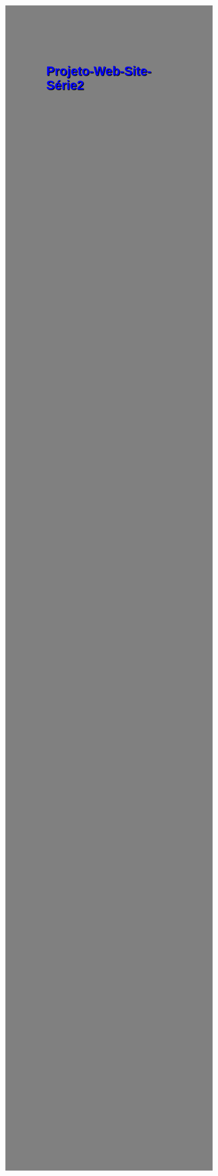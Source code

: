# Projeto-Web-Site-Série2

<!DOCTYPE html>

<html lang="pt-br">
<head>
	<meta charset="UTF-8"/>
	<title>SUPERNATURAL</title>
	<style>
		@import url('https://fonts.googleapis.com/css2?family=Titillium+Web:wght@200&display=swap');
		@font-face {
			font-family: 'fonte-logo';
			scr: url("_projeto/bubblegum-sans-regular");
		}
		h1 {
			font-family: Arial;
			font-size: 30pt;
			color: blue;
			text-shadow: 2px 2px 2px black;
		}
		h2 {
			font-family: Arial;
			font-size: 20pt;
			color: black;
		}
		h3 {
			font-family: Arial;
			font-size: 15pt;
			color: black;
		}
		p {
			text-align: justify;
			text-indent: 50px;
		}
		body {
			font-family: Aria, sans-serif;
			background-color: gray;
			color: rgba(0,0,0,1);
			padding: 130px;
			margin: 150px;
			width: -50px;
		}
		div#interface {
			background-color: whitesmoke;
			margin: -310px -310px -333px -253px;
			padding: 10px;
			bottom: -1075px;
			width: 1200px;
			left: 315px;
			position: absolute;
			box-shadow: 0px 0px 10px black;
			border-radius: 10px;
		}
		header#cabecalho img#icone {
			width: 90px;
			top: -58px;
			left: 1105px;
			border-radius: 10px;
			position: relative;
		}
		header#cabecalho {
			border-bottom: 1px black solid;
			height: 185px;
			margin: auto auto -1px;
			background: url("_imagens2/logo-supernatural.PNG") no-repeat -13px -20px;
		}
		header#cabecalho h1 {
			font-family: 'fonte-logo', sans-serif;
			font-size: 30pt;
			color: red;
			text-shadow: 2px 2px 2px rgba(0,0,0,.6);
			padding: 0px;
			margin-top: 10px;
			margin-bottom: 10px;
		}
		header#cabecalho h2 {
			font-family: 'Titillium Web', sans-serif;
			font-size: 20pt;
			color: gray;
			padding: 0px;
			margin-top: -10px;
			margin-bottom: 10px;
		}
		table#tabelaspec td.ce {
			background-color: rgba(0, 0, 0, .7);
			color: white;
		}
		table#tabelaspec td.cd {
			background-color: rgba(0, 0, 0, .4);
			color: black;
		}
		table#tabelaspec caption {
			color: rgba(0, 0, 0, .8);
			font-size: 13pt;
			font-weight: bolder;
		}
		table#tabelaspec {
			border: 1px solid black;
			border-spacing: 0px;
			margin-left: auto;
			margin-right: auto;
		}
		table#tabelaspec td {
			border: 1px solid black;
			padding: 10px;
			text-align: center;
		}
		table#tabelaspec caption span {
			display: block;
			float: right;
			color: black;
			font-size: 8pt;
			margin-top: 10px;
		}
		figure.fonte {
			position: relative;
			border: 4px solid white;
			box-shadow: 1px 1px 4px black;
			border-radius: 10px;
		}
		figure.fonte img {
			width: 100%;
			height: 100%;
		}
		figure.fonte figcaption {
			opacity: 0;
			position: absolute;
			top: 0;
			background-color: white;
			color: black;
			box-sizing: border-box;
			padding: 10px;
			width: 100%;
			height: 100%;
			transition: 1s;
		}
		figure.fonte figcaption:hover {
			opacity: 1;
		}
		nav#menu ol {
			list-style: none;
			text-transform: uppercase;
			position: absolute;
			margin: -2px;
			top: 5px;
			left: 550px;
		}
		nav#menu li {
			display: inline-block;
			background-color: gray;
			padding: 10px;
			margin: 2px;
			border-radius: 10px;
		}
		nav#menu li:hover {
			background-color: #606060;
		}
		nav#menu {
			display: block;
		}
		nav#menu h2 {
			display: none;
		}
		nav#menu a { 
		color: black; 
		text-decoration: none;
		}
		nav#menu a:hover {
			color: white;
		}
		section#corpo {
			display: block;
			width: 580px;
			float: left;
			border-right: 1px solid black;
			padding-right: 15px;
		}
		article#noticia-principal h2 {
			font-size: 12pt;
			color: white;
			background-color: gray;
			padding: 10px 10px 10px 10px;
			margin: 10px 0px 10px 0px;
		}
		header#cabecalho-artigo h2 {
			font-family: 'fonte-logo', sans-serif;
			font-size: 15pt;
			color: rgba(0, 0, 0, .8);
			background-color: white;
			margin-bottom: -10px;
		}
		header#cabecalho-artigo h3 {
			font-size: 11pt;
			color: rgba(0, 0, 0, .8);
			margin: 10px;
		}
		.direita {
			text-align: right; 
		}
		a {
			text-decoration: none;
			color: rgba(0, 0, 0, .8);
		}
		a:hover {
			text-decoration: underline;
		}
		aside#lateral {
			background-color: darkgray;
			padding: 10px;
			display: block;
			width: 563px;
			float: right;
			margin: 10px 5px 0px;
			box-shadow: 2px 2px 2px rgba(0, 0, 0, .7);
		}
		aside#lateral h2 {
			font-family: 'fonte-logo' sans-serif;
			font-size: 12pt;
			color: white;
			background-color: gray;
			padding: 10px 10px 10px 10px;
			margin: 10px 10px -5px 15px;
		}
		footer#rodape {
			clear: both;
			border-top: 1px solid black;
		}
		footer#rodape p {
			text-align: center;
		}
	</style>
	<script>
		function mudaFoto (foto) {
			document.getElementById("icone").src = foto;
		}
	</script>
</head>	
<body>
	<hgroup>
		<div id="interface">
			<header id="cabecalho">
				<h1>Supernatural</h1>
				<h2>Série com as cenas mais emocionantes:</h2>
				
				<img id="icone" src="_imagens2/ínicio2.JPG">
				
				<hgroup>
					<nav id="menu">
						<ol type="disc">
							<h2>Menu Principal:</h2>
								<li><a href="file:///C:/Users/mathe/OneDrive/Documentos/PROGRAMANDO/PROJETO%20SUPERNATURAL/home.html.html" target="_blank">Home</a></li>
								<li><a href="file:///C:/Users/mathe/OneDrive/Documentos/PROGRAMANDO/PROJETO%20SUPERNATURAL/introdu%C3%A7%C3%A3o.html.html" target="_blank">Especificações</a></li>
								<li><a href="file:///C:/Users/mathe/OneDrive/Documentos/PROGRAMANDO/PROJETO%20SUPERNATURAL/foto.html.html" target="_blank">Fotos</a></li>
								<li><a href="file:///C:/Users/mathe/OneDrive/Documentos/PROGRAMANDO/PROJETO%20SUPERNATURAL/multimidia.html.html" target="_blank">Multimídia</a></li>
								<li><a href="file:///C:/Users/mathe/OneDrive/Documentos/PROGRAMANDO/PROJETO%20SUPERNATURAL/fale-conosco.html.html" target="_blank">Fale-Conosco</a></li>
						</ol>		
					</nav>
				</header>				

				<section id="corpo">
					<article id="noticia-principal">
						<header id="cabecalho-artigo">
				<h3>histórias > emoções</h3>
				<h2>Saíba tudo sobre o Supernatural</h2>
				<h3>por Matheus Santos Peixoto</h3>
				<h3 class="direita">Atualizado no ano de 2023;</h3>
				</header>

				<h2>O surgimento do Supernatural:</h2>
				<p>Superna&shy;tural (Sobrena&shy;tural no Brasil e em Portugal) é uma série de tele&shy;visão da CW, rede de tele&shy;visão dos Estados Unidos. É exibida no Brasil pelo canal a cabo Warner Channel. Em Portugal a série é exibida pelos canais pago e aberto, AXN e RTP2, respecti&shy;vamente. Criada por Eric Kripke, Superna&shy;tural conta a história dos irmãos Sam e Dean Winche&shy;ster, que viajam pelos Estados Unidos num Chevy Impala preto de 1967 inves&shy;tigando eventos sobrena&shy;turais e caçando cria&shy;turas como fantasmas, demônios e vampiros. A série conta com diversos eleme&shy;ntos obtidos em lendas urbanas, em crenças comuns e em mitologia antiga. A família Winche&shy;ster, residente de Lawrence (Kansas), passou por uma tragédia quando Mary Winche&shy;ster, mãe de Sam e Dean, morreu num incêndio causado por circuns&shy;tâncias sobrena&shy;turais. Como resul&shy;&shy;tado, o seu pai, John, dedicou a sua vida a viajar por todo o país para tentar descobrir o que causou a morte da sua mulher e procurar vingança. Ele levou os seus filhos consigo, treinando-&shy;os para lutar contra o mal. Anos mais tarde, Dean continuou com John para o ajudar, enquanto Sam os deixou para estudar na Univer&shy;sidade Stan&shy;ford. Quando o seu pai desa&shy;parece de repente, o seu irmão o procura pedindo ajuda, pois o pai teria desapa&shy;recido. Sam abandona seus projetos pessoais, inclusive a bela namorada, e o acompanha numa busca alucinante. Nesta perigosa jornada, além de tentarem superar as diferenças pessoais, terão pela frente um perigoso trabalho sobrena&shy;tural: encontrarão criaturas que a maioria das pessoas acredi&shy;tavam existir apenas no folclore, supers&shy;tição e pesadelos.</p>														
				<figure class="fonte">
				<img id="icone" src="_imagens2/ft1.JPG">
				<figcaption>
					<h2>Supernatural</h2>
					<p>Disponível no mundo todo.</p>
				</figcaption>
				</figure>

				<h2>Data do Lançamento:</h2>
				<p>A partir desde terça-&shy;feira (22) no Brasil, os Irmãos Sam e Dean Winche&shy;ster embarcam em uma última aventura com o início da 15ª tempo&shy;rada. Conside&shy;rando que o programa está no ar há mais de uma década e já ultra&shy;passou a marca de 300 episó&shy;dios, é meio difícil de acreditar. O segredo do sucesso foi focar em seus perso&shy;nagens e mitologia, que só cresceu ao longo dos anos - mas o começo não poderia ter sido mais diferente. Quando a primeira temporada foi ao ar em 2005, o programa era focado no horror.</p>

				<h2>Especificações Técnicas:</h2>
	 			<table id="tabelaspec">
	 			<caption>Tabela técnica de Supernatural <span>Abri/2023</span></caption>

	 			<tr><td class="ce">Tela</td><td class="cd">Resolução equivalente a tela de 25"</td></tr>
	 			<tr><td rowspan="2" class="ce">Camera</td> <td class="cd">5MP para fotos</td></tr>
	 			<tr><td class="cd">720p para vídeos</td></tr>
	 			<tr><td rowspan="2" class="ce">Conectividade</td><td class="cd">Wi-Fi</td></tr>
	 			<tr><td class="cd">Bluetooth</td></tr>
	 			<tr><td class="ce">Memória Interna</td> <td class="cd">12GB</td></tr>
	 			</table>

				<figure class="fonte">
				<img src="_imagens2/ft3.JPG">
				<figcaption>
					<h2>Supernatural</h2>
					<p>A únião entre irmãos.</p>
				</figcaption>
				</figure>	
				</article>
				
				</section>

				<aside id="lateral">
				<h2>A únião entre os irmãos Sam e Dean:</h2>

				<figure class="fonte">
				<img src="_imagens2/ft2.JPG">
				<figcaption>
					<h2>Supernatural</h2>
					<p>Vídeo demonstrativo sobre a História da série. Acesse o link a seguir: <a href="https://www.youtube.com/watch?v=d0fIMujzZV0" target="_blank"></a>.</p>
				</figcaption>
				</figure>

				<h2>Novídades no Supernatural:</h2>
				<p>Meses após as primeiras notícias sobre o seu desenvo&shy;lvimeto, a série Os Winchesters (The Winches&shy;ters no original) está próxima de ser lançada no Brasil pela HBO Max. E com isso, agora reunimos então os princi&shy;pais detalhes sobre a sua trama e produção em um único texto.</p> 

				</aside>

				<footer id="rodape">
				<p>Copy&shy;right 2023 &copy; by Matheus Peixoto <br/><a href="https://instagram.com/matt_peixotoo/" target="_blank">Instagram</a> | Telefone: (11)985980593.</p>
				</footer>
				</div>		
</body>
</html>
